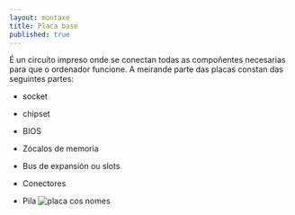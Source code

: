 ```yaml
---
layout: montaxe
title: Placa base
published: true
---
```

É un circuíto impreso onde se conectan todas as compoñentes necesarias para que o ordenador funcione. A meirande parte das placas constan  das seguintes partes:

* socket

* chipset

* BIOS

* Zócalos de memoria

* Bus de expansión ou slots

* Conectores

* Pila
![placa cos nomes]({{site.baseurl}}/imaxes/http://image.slidesharecdn.com/placabase-141027231712-conversion-gate02/95/placa-base-mtherboard-2-638.jpg?cb=1414451876)